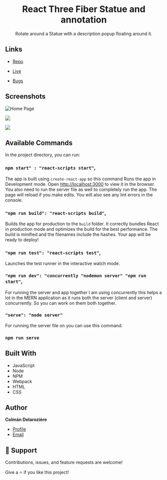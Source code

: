 <h1 align="center">React Three Fiber Statue and annotation</h1>

<p align="center">Rotate around a Statue with a description popup floating around it.</p>

## Links

- [Repo](https://github.com/Colman-Delaroziere/r3f-statue-annotation "r3f-statue-annotation Repo")

- [Live](<Homepage url> "Live View")

- [Bugs](https://github.com/Colman-Delaroziere/r3f-statue-annotation/issues "Issues Page")

## Screenshots

![Home Page](/screenshots/1.png "Home Page")

![](/screenshots/2.png)

![](/screenshots/3.png)

## Available Commands

In the project directory, you can run:

### `npm start" : "react-scripts start"`,

The app is built using `create-react-app` so this command Runs the app in Development mode. Open [http://localhost:3000](http://localhost:3000) to view it in the browser. You also need to run the server file as well to completely run the app. The page will reload if you make edits.
You will also see any lint errors in the console.

### `"npm run build": "react-scripts build"`,

Builds the app for production to the `build` folder. It correctly bundles React in production mode and optimizes the build for the best performance. The build is minified and the filenames include the hashes. Your app will be ready to deploy!

### `"npm run test": "react-scripts test"`,

Launches the test runner in the interactive watch mode.

### `"npm run dev": "concurrently "nodemon server" "npm run start"`,

For running the server and app together I am using concurrently this helps a lot in the MERN application as it runs both the server (client and server) concurrently. So you can work on them both together.

### `"serve": "node server"`

For running the server file on you can use this command.

### `npm run serve`

## Built With

- JavaScript
- Node
- NPM
- Webpack
- HTML
- CSS

## Author

**Colmán Delarozière**

- [Profile](https://github.com/Colman-Delaroziere "Colmán Delarozière")
- [Email](mailto:c.delaroziere@gmail.com?subject=Hi "Hi!")

## 🤝 Support

Contributions, issues, and feature requests are welcome!

Give a ⭐️ if you like this project!
